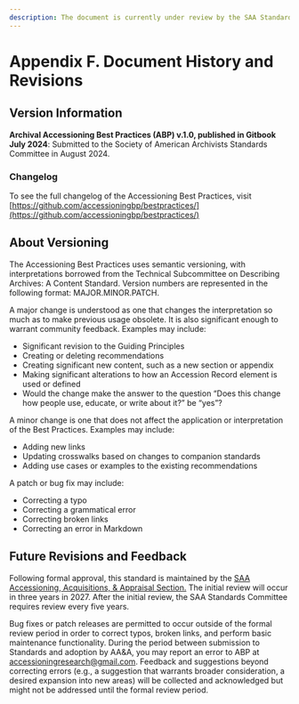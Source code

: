 ```yaml
---
description: The document is currently under review by the SAA Standards Committee.
---
```


# Appendix F. Document History and Revisions

## Version Information

**Archival Accessioning Best Practices (ABP) v.1.0, published in Gitbook July 2024**: Submitted to the Society of American Archivists Standards Committee in August 2024.

### Changelog

To see the full changelog of the Accessioning Best Practices, visit [https://github.com/accessioningbp/bestpractices/](https://github.com/accessioningbp/bestpractices/)

## About Versioning

The Accessioning Best Practices uses semantic versioning, with interpretations borrowed from the Technical Subcommittee on Describing Archives: A Content Standard. Version numbers are represented in the following format: MAJOR.MINOR.PATCH.

A major change is understood as one that changes the interpretation so much as to make previous usage obsolete. It is also significant enough to warrant community feedback. Examples may include:

* Significant revision to the Guiding Principles
* Creating or deleting recommendations
* Creating significant new content, such as a new section or appendix
* Making significant alterations to how an Accession Record element is used or defined
* Would the change make the answer to the question “Does this change how people use, educate, or write about it?” be “yes”?

A minor change is one that does not affect the application or interpretation of the Best Practices. Examples may include:

* Adding new links
* Updating crosswalks based on changes to companion standards
* Adding use cases or examples to the existing recommendations

A patch or bug fix may include:

* Correcting a typo
* Correcting a grammatical error
* Correcting broken links
* Correcting an error in Markdown

## Future Revisions and Feedback

Following formal approval, this standard is maintained by the [SAA Accessioning, Acquisitions, & Appraisal Section.](https://www2.archivists.org/groups/accessioning-acquisitions-appraisal-section) The initial review will occur in three years in 2027. After the initial review, the SAA Standards Committee requires review every five years.&#x20;

Bug fixes or patch releases are permitted to occur outside of the formal review period in order to correct typos, broken links, and perform basic maintenance functionality. During the period between submission to Standards and adoption by AA\&A, you may report an error to ABP at [accessioningresearch@gmail.com](https://app.gitbook.com/u/Kz5P68ik9odOV6hAK3tjDqrKb8I2). Feedback and suggestions beyond correcting errors (e.g., a suggestion that warrants broader consideration, a desired expansion into new areas) will be collected and acknowledged but might not be addressed until the formal review period.
